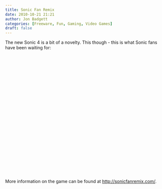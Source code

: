 ```yaml
---
title: Sonic Fan Remix
date: 2010-10-21 21:21
author: Jon Badgett
categories: [Freeware, Fun, Gaming, Video Games]
draft: false
---
```

The new Sonic 4 is a bit of a novelty. This though - this is what Sonic fans have been waiting for:

<object classid="clsid:d27cdb6e-ae6d-11cf-96b8-444553540000" width="480" height="385" codebase="http://download.macromedia.com/pub/shockwave/cabs/flash/swflash.cab#version=6,0,40,0"><param name="allowFullScreen" value="true" /><param name="allowscriptaccess" value="always" /><param name="src" value="http://www.youtube.com/v/94Hn1XhyWB0?fs=1&amp;hl=en_US&amp;rel=0" /><param name="allowfullscreen" value="true" /><embed type="application/x-shockwave-flash" width="480" height="385" src="http://www.youtube.com/v/94Hn1XhyWB0?fs=1&amp;hl=en_US&amp;rel=0" allowscriptaccess="always" allowfullscreen="true"></embed></object>

More information on the game can be found at <a href="http://sonicfanremix.com/">http://sonicfanremix.com/</a>.
